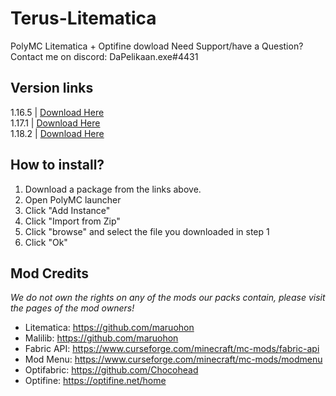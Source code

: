 
# Terus-Litematica
PolyMC Litematica + Optifine dowload
Need Support/have a Question? Contact me on discord: DaPelikaan.exe#4431
## Version links
1.16.5	| [Download Here](https://github.com/DaPelikaanExe/Terus-Litematica/releases/download/1.16.5/1.16.5.Litematica.-.Optifine.zip)  
1.17.1	| [Download Here](bit.ly/3bCpou7)  
1.18.2	| [Download Here](bit.ly/3R7qi2a)  
## How to install?
1. Download a package from the links above.
2. Open PolyMC launcher
3. Click "Add Instance"
4. Click "Import from Zip"
5. Click "browse" and select the file you downloaded in step 1
6. Click "Ok"
## Mod Credits
*We do not own the rights on any of the mods our packs contain, please visit the pages of the mod owners!*
- Litematica: 	https://github.com/maruohon
- Malilib:			https://github.com/maruohon
- Fabric API:	https://www.curseforge.com/minecraft/mc-mods/fabric-api
- Mod Menu:	https://www.curseforge.com/minecraft/mc-mods/modmenu
- Optifabric: 	https://github.com/Chocohead
- Optifine:		https://optifine.net/home
